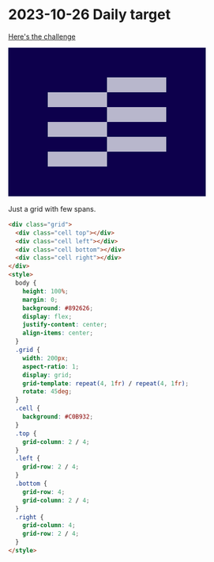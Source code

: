 # 2023-10-26 Daily target

[Here's the challenge](https://cssbattle.dev/play/AWgFpuNLYbYOBYqE3D4V)

![challenge image](2023-10-25.png)

Just a grid with few spans.

```html
<div class="grid">
  <div class="cell top"></div>
  <div class="cell left"></div>
  <div class="cell bottom"></div>
  <div class="cell right"></div>
</div>
<style>
  body {
    height: 100%;
    margin: 0;
    background: #892626;
    display: flex;
    justify-content: center;
    align-items: center;
  }
  .grid {
    width: 200px;
    aspect-ratio: 1;
    display: grid;
    grid-template: repeat(4, 1fr) / repeat(4, 1fr);
    rotate: 45deg;
  }
  .cell {
    background: #C0B932;
  }
  .top {
    grid-column: 2 / 4;
  }
  .left {
    grid-row: 2 / 4;
  }
  .bottom {
    grid-row: 4;
    grid-column: 2 / 4;
  }
  .right {
    grid-column: 4;
    grid-row: 2 / 4;
  }
</style>
```
